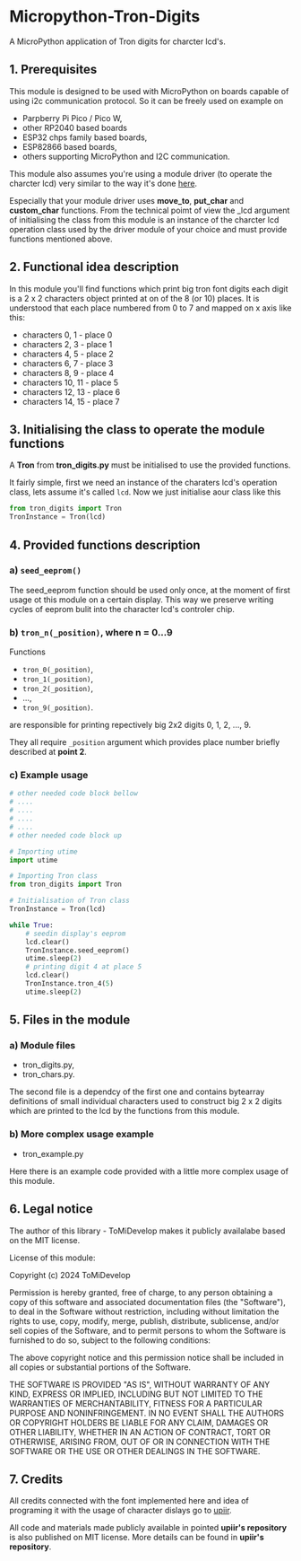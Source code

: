 # Micropython-Tron-Digits
A MicroPython application of Tron digits for charcter lcd's.

## 1. Prerequisites

This module is designed to be used with MicroPython on boards capable of using i2c communication protocol. So it can be freely used on example on

- Parpberry Pi Pico / Pico W,
- other RP2040 based boards
- ESP32 chps family based boards,
- ESP82866 based boards,
- others supporting MicroPython and I2C communication.

This module also assumes you're using a module driver (to operate the charcter lcd) very similar to the way it's
done [here](https://github.com/open-sorcerer64/i2c-lcd-pico).

Especially that your module driver uses **move_to**, **put_char** and **custom_char** functions.
From the technical poimt of view the _lcd argument of initialising the class from this module is an instance
of the charcter lcd operation class used by the driver module of your choice and must provide functions mentioned
above.

## 2. Functional idea description
In this module you'll find functions which print big tron font digits
each digit is a 2 x 2 characters object printed at on of the 8 (or 10) places.
It is understood that each place numbered from 0 to 7 and mapped on x axis like this:

- characters 0,  1  - place 0
- characters 2,  3  - place 1
- characters 4,  5  - place 2
- characters 6,  7  - place 3
- characters 8,  9  - place 4
- characters 10, 11 - place 5
- characters 12, 13 - place 6
- characters 14, 15 - place 7

## 3. Initialising the class to operate the module functions

A **Tron** from **tron_digits.py** must be initialised to use the provided functions.

It fairly simple, first we need an instance of the charaters lcd's operation class, lets assume it's called ```lcd```. Now we just initialise aour class like this

``` python
from tron_digits import Tron
TronInstance = Tron(lcd)
```

## 4. Provided functions description

### a) ```seed_eeprom()```

The seed_eeprom function should be used only once, at the moment of first usage ot this module on a certain display. This way we preserve writing cycles of eeprom bulit into the character lcd's controler chip.

### b) ```tron_n(_position)```, where n = 0...9

Functions
- ```tron_0(_position)```,
- ```tron_1(_position)```,
- ```tron_2(_position)```, 
- ...,
- ```tron_9(_position)```.
 
are responsible for printing repectively big 2x2 digits 0, 1, 2, ..., 9.

They all require ```_position``` argument which provides place number briefly described at **point 2**.

### c) Example usage

``` python
# other needed code block bellow
# ....
# ....
# ....
# ....
# other needed code block up

# Importing utime
import utime

# Importing Tron class
from tron_digits import Tron

# Initialisation of Tron class
TronInstance = Tron(lcd)

while True:
    # seedin display's eeprom
    lcd.clear()
    TronInstance.seed_eeprom()
    utime.sleep(2)
    # printing digit 4 at place 5
    lcd.clear()
    TronInstance.tron_4(5)
    utime.sleep(2)
```

## 5. Files in the module

### a) Module files

- tron_digits.py,
- tron_chars.py.
 
The second file is a dependcy of the first one and contains bytearray definitions of small individual characters
used to construct big 2 x 2 digits which are printed to the lcd by the functions from this module.

### b) More complex usage example

- tron_example.py

Here there is an example code provided with a little more complex usage of this module.

## 6. Legal notice

The author of this library - ToMiDevelop makes it publicly availalabe based on the MIT license.

License of this module:

Copyright (c) 2024 ToMiDevelop

Permission is hereby granted, free of charge, to any person obtaining a copy
of this software and associated documentation files (the "Software"), to deal
in the Software without restriction, including without limitation the rights
to use, copy, modify, merge, publish, distribute, sublicense, and/or sell
copies of the Software, and to permit persons to whom the Software is
furnished to do so, subject to the following conditions:

The above copyright notice and this permission notice shall be included in all
copies or substantial portions of the Software.

THE SOFTWARE IS PROVIDED "AS IS", WITHOUT WARRANTY OF ANY KIND, EXPRESS OR
IMPLIED, INCLUDING BUT NOT LIMITED TO THE WARRANTIES OF MERCHANTABILITY,
FITNESS FOR A PARTICULAR PURPOSE AND NONINFRINGEMENT. IN NO EVENT SHALL THE
AUTHORS OR COPYRIGHT HOLDERS BE LIABLE FOR ANY CLAIM, DAMAGES OR OTHER
LIABILITY, WHETHER IN AN ACTION OF CONTRACT, TORT OR OTHERWISE, ARISING FROM,
OUT OF OR IN CONNECTION WITH THE SOFTWARE OR THE USE OR OTHER DEALINGS IN THE
SOFTWARE.

## 7. Credits
 
All credits connected with the font implemented here and idea of programing it with the usage
of character dislays go to [upiir](https://github.com/upiir/character_display_big_digits).

All code and materials made publicly available in pointed **upiir's repository** is also published on MIT license.
More details can be found in **upiir's repository**.
